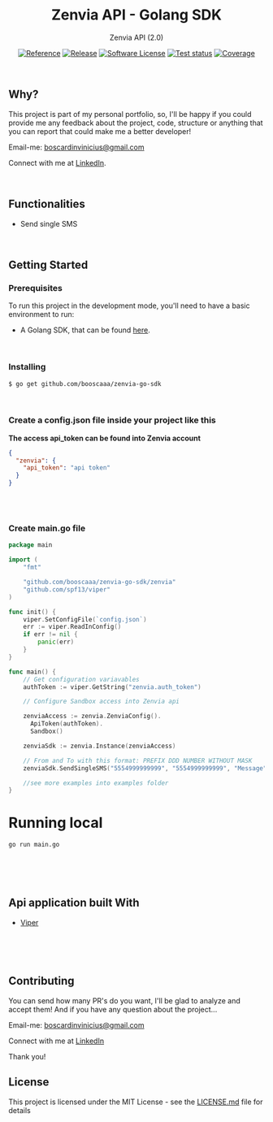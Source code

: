 <p align="center">
  <h1 align="center">Zenvia API - Golang SDK</h1>
  <p align="center">Zenvia API (2.0) </p>
  <p align="center">
    <a href="https://pkg.go.dev/github.com/booscaaa/zenvia-go-sdk"><img alt="Reference" src="https://img.shields.io/badge/go-reference-purple?style=for-the-badge"></a>
    <a href="https://github.com/booscaaa/zenvia-go-sdk/releases/latest"><img alt="Release" src="https://img.shields.io/github/v/release/booscaaa/zenvia-go-sdk.svg?style=for-the-badge"></a>
    <a href="/LICENSE"><img alt="Software License" src="https://img.shields.io/badge/license-MIT-red.svg?style=for-the-badge"></a>
    <a href="https://github.com/booscaaa/zenvia-go-sdk/actions/workflows/test.yaml"><img alt="Test status" src="https://img.shields.io/github/workflow/status/booscaaa/zenvia-go-sdk/Test?label=TESTS&style=for-the-badge"></a>
    <a href="https://codecov.io/gh/booscaaa/zenvia-go-sdk"><img alt="Coverage" src="https://img.shields.io/codecov/c/github/booscaaa/zenvia-go-sdk/master.svg?style=for-the-badge"></a>
  </p>
</p>

<br>

## Why?

This project is part of my personal portfolio, so, I'll be happy if you could provide me any feedback about the project, code, structure or anything that you can report that could make me a better developer!

Email-me: boscardinvinicius@gmail.com

Connect with me at [LinkedIn](https://www.linkedin.com/in/booscaaa/).

<br>

## Functionalities

- Send single SMS

<br>

## Getting Started

### Prerequisites

To run this project in the development mode, you'll need to have a basic environment to run:

- A Golang SDK, that can be found [here](https://golang.org/).

<br>

### Installing

```bash
$ go get github.com/booscaaa/zenvia-go-sdk
```

<br>

### Create a config.json file inside your project like this

**The access api_token can be found into Zenvia account**

```json
{
  "zenvia": {
    "api_token": "api token"
  }
}
```

<br>
<br>

### Create main.go file

```go
package main

import (
    "fmt"

    "github.com/booscaaa/zenvia-go-sdk/zenvia"
    "github.com/spf13/viper"
)

func init() {
    viper.SetConfigFile(`config.json`)
    err := viper.ReadInConfig()
    if err != nil {
        panic(err)
    }
}

func main() {
    // Get configuration variavables
    authToken := viper.GetString("zenvia.auth_token")

    // Configure Sandbox access into Zenvia api

    zenviaAccess := zenvia.ZenviaConfig().
      ApiToken(authToken).
      Sandbox()

    zenviaSdk := zenvia.Instance(zenviaAccess)

    // From and To with this format: PREFIX DDD NUMBER WITHOUT MASK
    zenviaSdk.SendSingleSMS("5554999999999", "5554999999999", "Message")

    //see more examples into examples folder
}
```

# Running local

```bash
go run main.go
```

<br>
<br>
<br>

## Api application built With

- [Viper](https://github.com/spf13/viper)

<br>
<br>
<br>

## Contributing

You can send how many PR's do you want, I'll be glad to analyze and accept them! And if you have any question about the project...

Email-me: boscardinvinicius@gmail.com

Connect with me at [LinkedIn](https://www.linkedin.com/in/booscaaa/)

Thank you!

## License

This project is licensed under the MIT License - see the [LICENSE.md](https://github.com/booscaaa/zenvia-go-sdk/blob/master/LICENSE) file for details
